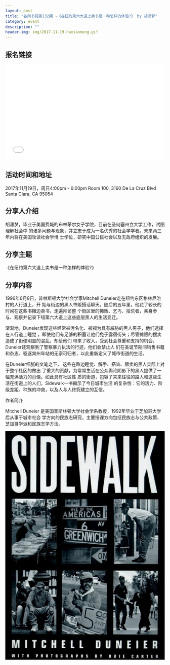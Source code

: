 ```yaml
---
layout: post
title: "谷雨书苑第132期 -《在纽约第六大道上卖书是一种怎样的体验?》 by 胡潇梦"
category: event
description: ""
header-img: img/2017-11-19-huxiaomeng.gif
---
```


## 报名链接
<div style="width:100%; text-align:left;" ><iframe src="//eventbrite.com/tickets-external?eid=39719265392&ref=etckt" frameborder="0" height="300" width="100%" vspace="0" hspace="0" marginheight="5" marginwidth="5" scrolling="auto" allowtransparency="true"></iframe></div>

## 活动时间和地址
2017年11月19日，周日4:00pm - 6:00pm
Room 100, 3160 De La Cruz Blvd Santa Clara, CA 95054

## 分享人介绍
胡潇梦，毕业于美国费城的布林茅尔女子学院，目前在圣何塞州立大学工作，试图理解社会中
的诸多问题与现象，并立志于成为一名优秀的社会学学者。未来两三年内将在美国攻读社会学博
士学位，研究中国公民社会以及无政府组织的发展。

## 分享主题

《在纽约第六大道上卖书是一种怎样的体验?》


## 分享内容 

1996年6月8日，普林斯顿大学社会学家Mitchell Duneier走在纽约东区格林尼治村的人行道上，开
始与街边的黑人书贩搭话聊天。随后的五年里，他花了较长的时间在这些书摊边卖书，走遍拜访整
个街区里的摊贩、乞丐、拾荒者，亲身参与、观察并记录下纽第六大道上这些底层黑人的生活变迁。

渐渐地，Duneier发现这些经常被污名化、被视为具有威胁的黑人男子，他们选择在人行道上睡觉
，即使他们有足够的积蓄让他们免于露宿街头；尽管摊贩的摆卖造成了街便明显的混乱，却给他们
带来了收入，受到社会尊重和支持的机会。Duneier还观察到了警察暴力执法的行迹，他们会禁止人
们在圣诞节期间销售书籍和杂志、驱逐宾州车站的无家可归者，以此重新定义了城市街道的生活。

在Duneier细腻的文笔之下， 这些在路边睡觉、解手、搭讪、贩卖的黑人实际上对于整个社区的做出
了重大的贡献，为常常生活在公众舆论阴影下的黑人提供了一幅充满活力的肖像。如此具有社区性
质的街道，包容了来来往往的路人和这些生活在街道上的人们，Sidewalk一书揭示了今日城市生活
的复杂性：它的活力、阶级差距、种族的冲突，以及人与人终究建立的互信。

作者简介

Mitchell Duneier 是美国普斯林顿大学社会学系教授，1992年毕业于芝加哥大学后从事于城市社会
学方向的民族志研究，主要授课方向包括民族志与公共政策、芝加哥学派和民族志学方法。

![img](/img/2017-11-19-huxiaomeng-2.jpg)
